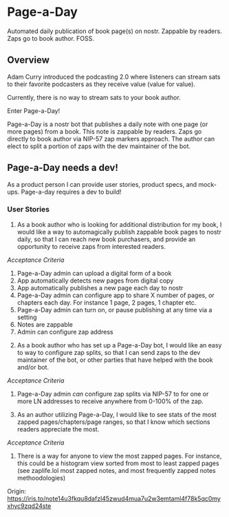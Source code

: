 # Page-a-Day
Automated daily publication of book page(s) on nostr. Zappable by readers. Zaps go to book author. FOSS.

## Overview
Adam Curry introduced the podcasting 2.0 where listeners can stream sats to their favorite podcasters as they receive value (value for value). 

Currently, there is no way to stream sats to your book author. 

Enter Page-a-Day! 

Page-a-Day is a nostr bot that publishes a daily note with one page (or more pages) from a book. This note is zappable by readers. Zaps go directly to book author via NIP-57 zap markers approach. The author can elect to split a portion of zaps with the dev maintainer of the bot.

## Page-a-Day needs a dev!
As a product person I can provide user stories, product specs, and mock-ups. Page-a-day requires a dev to build!

### User Stories
1) As a book author who is looking for additional distribution for my book, I would like a way to automagically publish zappable book pages to nostr daily, so that I can reach new book purchasers, and provide an opportunity to receive zaps from interested readers.

  _Acceptance Criteria_
  1. Page-a-Day admin can upload a digital form of a book
  2. App automatically detects new pages from digital copy
  3. App automatically publishes a new page each day to nostr
  4. Page-a-Day admin can configure app to share X number of pages, or chapters each day. For instance 1 page, 2 pages, 1 chapter etc.
  5. Page-a-Day admin can turn on, or pause publishing at any time via a setting
  6. Notes are zappable
  7. Admin can configure zap address


2) As a book author who has set up a Page-a-Day bot, I would like an easy to way to configure zap splits, so that I can send zaps to the dev maintainer of the bot, or other parties that have helped with the book and/or bot.

  _Acceptance Criteria_
  1. Page-a-Day admin _can_ configure zap splits via NIP-57 to for one or more LN addresses to receive anywhere from 0-100% of the zap.

3) As an author utilizing Page-a-Day, I would like to see stats of the most zapped pages/chapters/page ranges, so that I know which sections readers appreciate the most.

  _Acceptance Criteria_
  1. There is a way for anyone to view the most zapped pages. For instance, this could be a histogram view sorted from most to least zapped pages (see zaplife.lol most zapped notes, and most frequently zapped notes methoodologies)

Origin: https://iris.to/note14u3fkqu8dafzl45zwud4mua7u2w3emtaml4f78k5qc0myxhyc9zqd24ste
